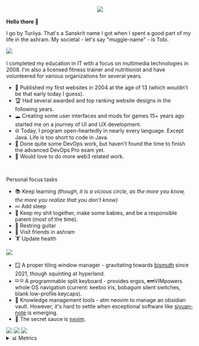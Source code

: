 <div align="center">
	<img src="https://capsule-render.vercel.app/api?type=waving&color=6272A4&height=110&section=header&animation=twinkling">
</div>

**Hello there 🙏**

I go by Turiiya. That's a Sanskrit name I got when I spent a good part of my life in the ashram.
My societal - let's say "muggle-name" - is Tobi.

<a id="about">
	<img src="https://capsule-render.vercel.app/api?type=transparent&fontColor=5D87BF&text=About&height=130&fontSize=48&fontAlign=8&desc=Some%20side%20facts%20about%20me&descSize=24&descAlignY=75&descAlign=21">
</a>

I completed my education in IT with a focus on multimedia technologies in 2008. I'm also a licensed fitness trainer and nutritionist and have volunteered for various organizations for several years.

- 👣 Published my first websites in 2004 at the age of 13 (which wouldn't be that early today I guess).
- 🏆 Had several awarded and top ranking website designs in the following years.
- 🕳️ Creating some user interfaces and mods for games 15+ years ago started me on a journey of UI and UX development.
- 🌐 Today, I program open-heartedly in nearly every language. Except Java. Life is too short to code in Java.
- 👷 Done quite some DevOps work, but haven't found the time to finish the advanced DevOps Pro exam yet.
- 🚀 Would love to do more web3 related work.

<br>

Personal focus tasks

- 📚 Keep learning _(though, it is a vicious circle, as the more you know, the more you realize that you don't know)_
- 💤 Add sleep
- 💆 Keep my shit together, make some babies, and be a responsible parent (most of the time).
- 🎸 Restring guitar
- 🧘 Visit friends in ashram
- 🏋️ Update health

<a id="tools">
  <img src="https://capsule-render.vercel.app/api?type=transparent&fontColor=5D87BF&text=Tools&height=130&fontSize=48&fontAlign=7&desc=Honorable%20mentions%20from%20my%20toolbox&descSize=24&descAlignY=75&descAlign=27">
</a>

- 🪟 A proper tiling window manager - gravitating towards <a target="_blank" href="https://github.com/Bismuth-Forge/bismuth">bismuth</a> since 2021, though squinting at hyperland.
- <sup><sub>⌨️ ⌨️</sub></sup> A programmable split keyboard - provides ergos, ~~em~~VIMpowers whole OS navigation (current: keebio iris, bobagum silent switches, blank low-profile keycaps).
- 🧠 Knowledge management tools - atm neovim to manage an obsidian vault. However, it's hard to settle when exceptional software like <a target="_blank" href="https://github.com/siyuan-note/siyuan">siyuan-note</a> is emerging.
- 🔫 The secret sauce is <a target="_blank" href="https://github.com/tenxsoydev/nxvim/">nxvim</a>.

<a id="stats">
  <img src="https://capsule-render.vercel.app/api?type=transparent&fontColor=5D87BF&text=Stats&height=130&fontSize=48&fontAlign=7&desc=Profile%20analysis&descSize=24&descAlignY=75&descAlign=14" />
</a>

<img width="350" src="https://github-readme-stats-onx08y1iw-tobealive.vercel.app/api/top-langs/?username=ttytm&layout=compact&count_private=true&include_orgs=true&langs_count=12&hide=nix,javascript,vue,c%23,css,scss,html&exclude_repo=jikan,1blu-svelte-mail-setup,mail-setup-euromet,dots&theme=blueberry&border_color=6272A4">
<img width="420" src="https://github-readme-stats-onx08y1iw-tobealive.vercel.app/api?username=ttytm&count_private=true&include_orgs=true&show_icons=true&theme=blueberry&border_color=6272A4">
<!-- <img width="450" src="https://streak-stats.demolab.com/?user=ttytm&theme=tokyonight&border=15161e&stroke=15161e"> -->

<br>
<div>
	<section>
		<details>
			<summary>📊 Metrics</summary>
			<br />
			<table align="center">
				<tr>
					<td>
						<br />
						<a href="https://github.com/ttytm">
							<img align="center" width="420" src="assets/base.svg" alt="Base" />
						</a>
						<br />
						<!-- pseudo img to preserve size on mobile -->
						<img width="360" src="./path-nowhere/pseudo.gif" />
					</td>
					<td>
						<sub><em>Default Analysis - Profile Repositories</em></sub
						><br />
						<a href="https://github.com/ttytm"
							><img align="center" width="420" src="assets/langs-all.svg" alt="All Commits Analysis" /></a
						><br />
						<br />
						<sub><em>Indepth Analysis - Public Commits (Category: "Programming")</em></sub
						><br />
						<a href="https://github.com/ttytm"
							><img
								align="center"
								width="420"
								src="assets/langs-indepth-programming.svg"
								alt="Programming Category Analysis" /></a
						><br />
						<br />
						<sub><em>Default Analysis - Recent Commits (30 Days)</em></sub
						><br />
						<a href="https://github.com/ttytm"
							><img align="center" width="420" src="assets/langs-recent.svg" alt="Recent Analysis" /></a
						><br />
						<!-- pseudo img to preserve size on mobile -->
						<img width="360" src="./path-nowhere/pseudo.gif" />
					</td>
				</tr>
				<tr>
					<td colspan="2" align="right">
						<sub>
							<sup
								>Profile Analysis & Language Activity. Generated with
								<a href="https://github.com/lowlighter/metrics">lowlighter/metrics</a></sup
							>
						</sub>
					</td>
				</tr>
			</table>
		</details>
	</section>
	<div align="center">
		<!--<footer><img src="https://capsule-render.vercel.app/api?type=waving&color=gradient&height=110&section=footer&animation=twinkling" /></footer>-->
	</div>
</div>

